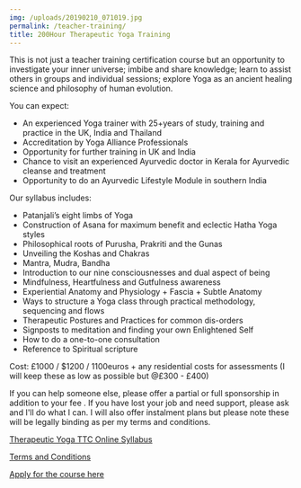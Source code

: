 ```yaml
---
img: /uploads/20190210_071019.jpg
permalink: /teacher-training/
title: 200Hour Therapeutic Yoga Training
---
```

This is not just a teacher training certification course but an opportunity to investigate your inner universe; imbibe and share knowledge; learn to assist others in groups and individual sessions; explore Yoga as an ancient healing science and philosophy of human evolution.

You can expect:

* An experienced Yoga trainer with 25+years of study, training and practice in the UK, India and Thailand
* Accreditation by Yoga Alliance Professionals 
* Opportunity for further training in UK and India
* Chance to visit an experienced Ayurvedic doctor in Kerala for Ayurvedic cleanse and treatment
* Opportunity to do an Ayurvedic Lifestyle Module in southern India

Our syllabus includes:

* Patanjali’s eight limbs of Yoga
* Construction of Asana for maximum benefit and eclectic Hatha Yoga styles
* Philosophical roots of Purusha, Prakriti and the Gunas
* Unveiling the Koshas and Chakras
* Mantra, Mudra, Bandha
* Introduction to our nine consciousnesses and dual aspect of being
* Mindfulness, Heartfulness and Gutfulness awareness
* Experiential Anatomy and Physiology + Fascia + Subtle Anatomy
* Ways to structure a Yoga class through practical methodology, sequencing and flows
* Therapeutic Postures and Practices for common dis-orders
* Signposts to meditation and finding your own Enlightened Self
* How to do a one-to-one consultation
* Reference to Spiritual scripture

Cost: £1000 / $1200 / 1100euros + any residential costs for assessments (I will keep these as low as possible but @£300 - £400)

If you can help someone else, please offer a partial or full sponsorship in addition to your fee . If you have lost your job and need support, please ask and I'll do what I can. I will also offer instalment plans but please note these will be legally binding as per my terms and conditions.

[Therapeutic Yoga TTC Online Syllabus](https://www.dropbox.com/s/axm73cfo1tmrn4d/Therapeutic%20Yoga%20online%20TTC%20Syllabus.docx?dl=0)

[Terms and Conditions](https://www.dropbox.com/s/xvbdumyojhcmytw/Terms%20and%20Conditions%202020.pdf?dl=0)

[Apply for the course here](https://www.dropbox.com/s/o6vwtsbl9heelf2/Inner%20Fire%20TTC%20application%20form.pdf?dl=0)